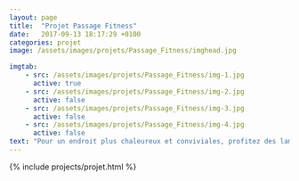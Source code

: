 ```yaml
---
layout: page
title:  "Projet Passage Fitness"
date:   2017-09-13 18:17:29 +0100
categories: projet
image: /assets/images/projets/Passage_Fitness/imghead.jpg

imgtab:
    - src: /assets/images/projets/Passage_Fitness/img-1.jpg
      active: true
    - src: /assets/images/projets/Passage_Fitness/img-2.jpg
      active: false
    - src: /assets/images/projets/Passage_Fitness/img-3.jpg
      active: false
    - src: /assets/images/projets/Passage_Fitness/img-4.jpg
      active: false
text: "Pour un endroit plus chaleureux et conviviales, profitez des lames orientables de l’incontournable pergola bioclimatique, une solution que Passage Fitness a opté pour séduire ses clients et ce afin de créer une ambiance complètement décontractée"
---
```

{% include projects/projet.html %}
